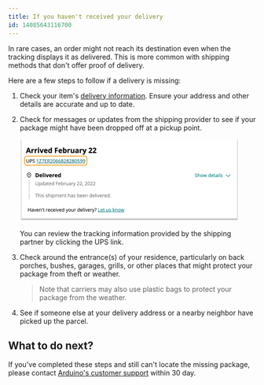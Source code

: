 ```yaml
---
title: If you haven't received your delivery
id: 14085643116700
---
```


In rare cases, an order might not reach its destination even when the tracking displays it as delivered. This is more common with shipping methods that don't offer proof of delivery.

Here are a few steps to follow if a delivery is missing:

1. Check your item's [delivery information](https://support.arduino.cc/hc/en-us/articles/13756849779228-Track-your-order). Ensure your address and other details are accurate and up to date.

1. Check for messages or updates from the shipping provider to see if your package might have been dropped off at a pickup point.

    ![Image of a link that leads to shipping informaiton](img/delivery_link.png)

    You can review the tracking information provided by the shipping partner by clicking the UPS link.

1. Check around the entrance(s) of your residence, particularly on back porches, bushes, garages, grills, or other places that might protect your package from theft or weather.

    > Note that carriers may also use plastic bags to protect your package from the weather.

1. See if someone else at your delivery address or a nearby neighbor have picked up the parcel.

## What to do next?

If you've completed these steps and still can't locate the missing package, please contact [Arduino's customer support](https://www.arduino.cc/en/contact-us/) within 30 day.

